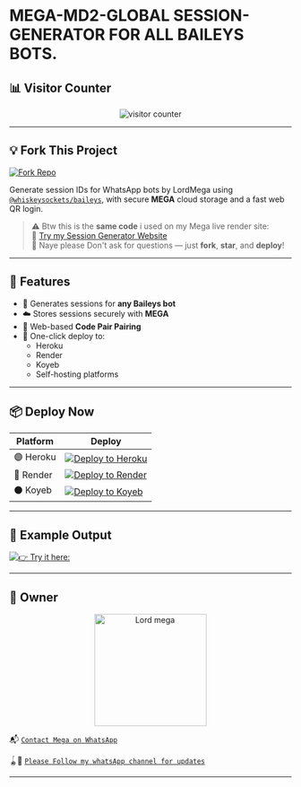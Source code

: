 # MEGA-MD2-GLOBAL SESSION-GENERATOR FOR ALL BAILEYS BOTS.

## 📊 Visitor Counter

<p align="center">
  <img src="https://cdn.ironman.my.id/i/5xtyu7.jpg" alt="visitor counter"/>
</p>

---

## 💡 Fork This Project

[![Fork Repo](https://img.shields.io/badge/FORK-REPO-black?style=for-the-badge&logo=github)](https://github.com/LORDMEGA-MD/MEGA-MD2/fork)

Generate session IDs for WhatsApp bots by LordMega  using [`@whiskeysockets/baileys`](https://github.com/whiskeysockets/baileys), with secure **MEGA** cloud storage and a fast web QR login.

> ⚠️ Btw this is the **same code** i used on my Mega live render site:  
> 🔗 [Try my Session Generator Website](https://mega-md2.onrender.com/)  
> 💬 Naye please Don't ask for questions — just **fork**, **star**, and **deploy**!

---

## 🧩 Features

- 🔐 Generates sessions for **any Baileys bot**
- ☁️ Stores sessions securely with **MEGA**
- 📱 Web-based **Code Pair Pairing**
- 🚀 One-click deploy to:
  - Heroku
  - Render
  - Koyeb
  - Self-hosting platforms

---

## 📦 Deploy Now

| Platform | Deploy |
|---------|--------|
| 🟣 Heroku | [![Deploy to Heroku](https://img.shields.io/badge/DEPLOY-HEROKU-purple?style=for-the-badge&logo=heroku)](https://dashboard.heroku.com/new?template=https://github.com/LORDMEGA-MD/MEGA-MD2) |
| 🔵 Render | [![Deploy to Render](https://img.shields.io/badge/DEPLOY-RENDER-blue?style=for-the-badge&logo=render)](https://dashboard.render.com/) |
| ⚫ Koyeb | [![Deploy to Koyeb](https://img.shields.io/badge/DEPLOY-KOYEB-black?style=for-the-badge&logo=koyeb)](https://app.koyeb.com/) |

---

## 🧪 Example Output

[![👉 Try it here:](https://img.shields.io/badge/click-here-black?style=for-the-badge&logo=git)](https://mega-md2.onrender.com/)


---

## 👑 Owner

<p align="center">
  <a href="https://github.com/LORDMEGA-MD">
    <img src="https://cdn.ironman.my.id/i/ttlm6m.jpg" width="200" height="200" alt="Lord mega"/>
  </a>
</p>

📬 [`Contact Mega on WhatsApp`](https://wa.me/256753679393?text=>%20Hey%20mega𓃵,)

🪀🙏 [`Please Follow my whatsApp channel for updates`](https://whatsapp.com/channel/0029Vb6covl05MUWlqZdHI2w)

---



